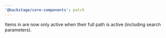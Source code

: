 ```yaml
---
'@backstage/core-components': patch
---
```


Items in <SidebarSubmenu> are now only active when their full path is active (including search parameters).
